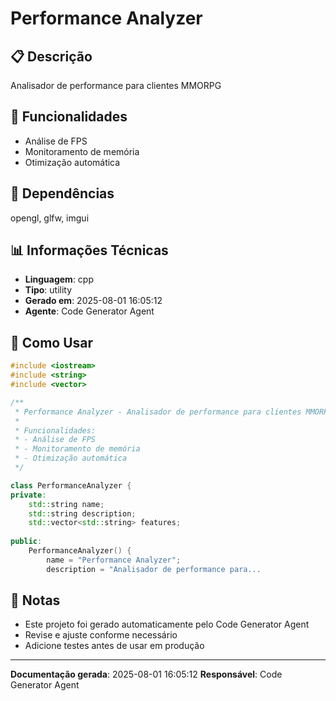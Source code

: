 # Performance Analyzer

## 📋 Descrição

Analisador de performance para clientes MMORPG

## 🎯 Funcionalidades

- Análise de FPS
- Monitoramento de memória
- Otimização automática

## 🔗 Dependências

opengl, glfw, imgui

## 📊 Informações Técnicas

- **Linguagem**: cpp
- **Tipo**: utility
- **Gerado em**: 2025-08-01 16:05:12
- **Agente**: Code Generator Agent

## 🔧 Como Usar

```cpp
#include <iostream>
#include <string>
#include <vector>

/**
 * Performance Analyzer - Analisador de performance para clientes MMORPG
 * 
 * Funcionalidades:
 * - Análise de FPS
 * - Monitoramento de memória
 * - Otimização automática
 */

class PerformanceAnalyzer {
private:
    std::string name;
    std::string description;
    std::vector<std::string> features;
    
public:
    PerformanceAnalyzer() {
        name = "Performance Analyzer";
        description = "Analisador de performance para...
```

## 📝 Notas

- Este projeto foi gerado automaticamente pelo Code Generator Agent
- Revise e ajuste conforme necessário
- Adicione testes antes de usar em produção

---

**Documentação gerada**: 2025-08-01 16:05:12
**Responsável**: Code Generator Agent
